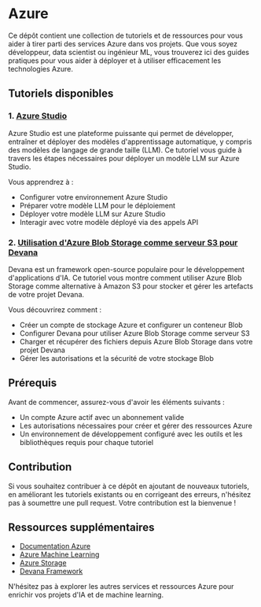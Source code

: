 # Azure

Ce dépôt contient une collection de tutoriels et de ressources pour vous aider à tirer parti des services Azure dans vos projets. Que vous soyez développeur, data scientist ou ingénieur ML, vous trouverez ici des guides pratiques pour vous aider à déployer et à utiliser efficacement les technologies Azure.

## Tutoriels disponibles

### 1. [Azure Studio](azure-studio.md)

Azure Studio est une plateforme puissante qui permet de développer, entraîner et déployer des modèles d'apprentissage automatique, y compris des modèles de langage de grande taille (LLM). Ce tutoriel vous guide à travers les étapes nécessaires pour déployer un modèle LLM sur Azure Studio.

Vous apprendrez à :
- Configurer votre environnement Azure Studio
- Préparer votre modèle LLM pour le déploiement
- Déployer votre modèle LLM sur Azure Studio
- Interagir avec votre modèle déployé via des appels API

### 2. [Utilisation d'Azure Blob Storage comme serveur S3 pour Devana](s3.md)

Devana est un framework open-source populaire pour le développement d'applications d'IA. Ce tutoriel vous montre comment utiliser Azure Blob Storage comme alternative à Amazon S3 pour stocker et gérer les artefacts de votre projet Devana.

Vous découvrirez comment :
- Créer un compte de stockage Azure et configurer un conteneur Blob
- Configurer Devana pour utiliser Azure Blob Storage comme serveur S3
- Charger et récupérer des fichiers depuis Azure Blob Storage dans votre projet Devana
- Gérer les autorisations et la sécurité de votre stockage Blob

## Prérequis

Avant de commencer, assurez-vous d'avoir les éléments suivants :

- Un compte Azure actif avec un abonnement valide
- Les autorisations nécessaires pour créer et gérer des ressources Azure
- Un environnement de développement configuré avec les outils et les bibliothèques requis pour chaque tutoriel

## Contribution

Si vous souhaitez contribuer à ce dépôt en ajoutant de nouveaux tutoriels, en améliorant les tutoriels existants ou en corrigeant des erreurs, n'hésitez pas à soumettre une pull request. Votre contribution est la bienvenue !

## Ressources supplémentaires

- [Documentation Azure](https://docs.microsoft.com/azure/)
- [Azure Machine Learning](https://azure.microsoft.com/services/machine-learning/)
- [Azure Storage](https://azure.microsoft.com/services/storage/)
- [Devana Framework](https://www.devana.ai/)

N'hésitez pas à explorer les autres services et ressources Azure pour enrichir vos projets d'IA et de machine learning.